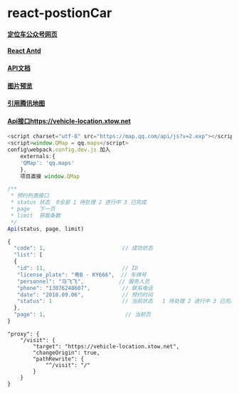 # react-postionCar
#### [定位车公众号网页](https://luzhanx.github.io/react-postionCar/#/)

#### [React Antd](https://mobile.ant.design/docs/react/introduce-cn)

#### [API文档](https://www.kancloud.cn/xtuo/vehicle-location/770389)

#### [图片预览](https://github.com/Caldis/react-zmage)

#### [引用腾讯地图](https://lbs.qq.com/javascript_v2/index.html)

#### [Api接口](https://vehicle-location.xtow.net)https://vehicle-location.xtow.net
```javascript
<script charset="utf-8" src="https://map.qq.com/api/js?v=2.exp"></script>
<script>window.QMap = qq.maps</script>
config\webpack.config.dev.js 加入
	externals:{
    'QMap': 'qq.maps'
	},
	项目直接 window.QMap
```
```javascript
/**
 * 预约列表接口
 * status 状态  0全部 1 待处理 2 进行中 3 已完成
 * page   下一页
 * limit  获取条数
 */
Api(status, page, limit)

{
  "code": 1,                        // 成功状态
  "list": [
  {
   "id": 11,                        // ID
   "license_plate": "粤B - KY666",  // 车牌号
   "personnel": "马飞飞",           // 服务人员
   "phone": "13076248607",          // 联系电话
   "date": "2018.09.06",            // 预约时间
   "status": 1                      // 当前状态   1 待处理 2 进行中 3 已完成
  },
  "page": 1,                         // 当前页
}

```
	"proxy": {
		"/visit": {
			"target": "https://vehicle-location.xtow.net",
			"changeOrigin": true,
			"pathRewrite": {
				"^/visit": "/"
			}
		}
	}
